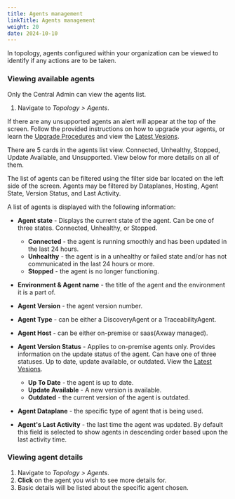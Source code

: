 ```yaml
---
title: Agents management
linkTitle: Agents management
weight: 20
date: 2024-10-10
---
```


In topology, agents configured within your organization can be viewed to identify if any actions are to be taken.

### Viewing available agents

Only the Central Admin can view the agents list.

1. Navigate to *Topology > Agents*.

If there are any unsupported agents an alert will appear at the top of the screen. Follow the provided instructions on how to upgrade your agents, or learn the [Upgrade Procedures](https://docs.axway.com/bundle/amplify-central/page/docs/connect_manage_environ/connected_agent_common_reference/upgrade_agent/index.html) and view the [Latest Vesions](https://docs.axway.com/bundle/amplify-central/page/docs/amplify_relnotes/index.html).

There are 5 cards in the agents list view. Connected, Unhealthy, Stopped, Update Available, and Unsupported. View below for more details on all of them.

The list of agents can be filtered using the filter side bar located on the left side of the screen. Agents may be filtered by Dataplanes, Hosting, Agent State, Version Status, and Last Activity.

A list of agents is displayed with the following information:

* **Agent state** - Displays the current state of the agent. Can be one of three states. Connected, Unhealthy, or Stopped.

    * **Connected** - the agent is running smoothly and has been updated in the last 24 hours.
    * **Unhealthy** -  the agent is in a unhealthy or failed state and/or has not communicated in the last 24 hours or more.
    * **Stopped** - the agent is no longer functioning.

* **Environment & Agent name** - the title of the agent and the environment it is a part of.
* **Agent Version** - the agent version number.
* **Agent Type** - can be either a DiscoveryAgent or a TraceabilityAgent.
* **Agent Host** - can be either on-premise or saas(Axway managed).
* **Agent Version Status** - Applies to on-premise agents only. Provides information on the update status of the agent. Can have one of three statuses. Up to date, update available, or outdated. View the [Latest Vesions](https://docs.axway.com/bundle/amplify-central/page/docs/amplify_relnotes/index.html).

    * **Up To Date** - the agent is up to date.
    * **Update Available** - A new version is available.
    * **Outdated** - the current version of the agent is outdated.

* **Agent Dataplane** - the specific type of agent that is being used.
* **Agent's Last Activity** - the last time the agent was updated. By default this field is selected to show agents in descending order based upon the last activity time.

### Viewing agent details

1. Navigate to *Topology > Agents*.
2. **Click** on the agent you wish to see more details for.
3. Basic details will be listed about the specific agent chosen.
